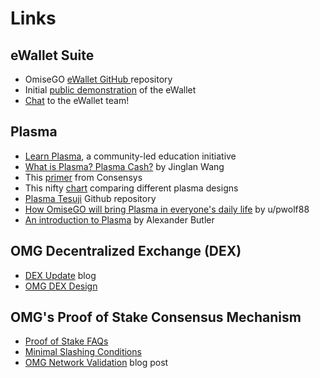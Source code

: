 # Links

## eWallet Suite

* OmiseGO [eWallet GitHub ](https://github.com/omisego/ewallet/blob/master/assets/provider_setup.jpg)repository
* Initial [public demonstration](https://www.reddit.com/r/omise_go/comments/8wnhjq/demo_ewallet_admin_panel/%C2%A0) of the eWallet
* [Chat](https://gitter.im/omisego/ewallet) to the eWallet team!

## Plasma

* [Learn Plasma](https://www.learnplasma.org/), a community-led education initiative
* [What is Plasma? Plasma Cash?](https://medium.com/crypto-economics/what-is-plasma-plasma-cash-6fbbef784a) by Jinglan Wang
* This [primer](https://media.consensys.net/the-state-of-plasma-1-6b48c1e4b295) from Consensys
* This nifty [chart](https://www.learnplasma.org/en/learn/compare.html) comparing different plasma designs
* [Plasma Tesuji](https://github.com/omisego/elixir-omg/blob/develop/docs/tesuji_blockchain_design.md) Github repository
* [How OmiseGO will bring Plasma in everyone's daily life](https://blog.goodaudience.com/how-omisego-will-bring-plasma-in-everyones-daily-life-45c9d81a3258) by u/pwolf88
* [An introduction to Plasma](https://medium.com/@acb_/plasma-8bba7e1b1d0f) by Alexander Butler

## OMG Decentralized Exchange (DEX)

* [DEX Update](https://blog.omisego.network/omg-dex-update-6245812a7b2d) blog
* [OMG DEX Design](https://github.com/omisego/elixir-omg/blob/develop/docs/dex_design.md)

## OMG's Proof of Stake Consensus Mechanism

* [Proof of Stake FAQs](https://github.com/ethereum/wiki/wiki/Proof-of-Stake-FAQs)
* [Minimal Slashing Conditions](https://medium.com/@VitalikButerin/minimal-slashing-conditions-20f0b500fc6c)
* [OMG Network Validation](https://blog.omisego.network/omg-network-validation-f935523086db) blog post


